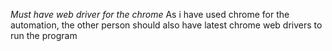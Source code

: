 *Must have web driver for the chrome*
As i have used chrome for the automation, the other person should also have latest chrome web drivers to run the program
